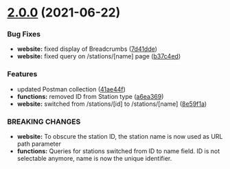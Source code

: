 # [2.0.0](https://github.com/vorchdorf-dot-media/weather/compare/v1.1.1...v2.0.0) (2021-06-22)


### Bug Fixes

* **website:** fixed display of Breadcrumbs ([7d41dde](https://github.com/vorchdorf-dot-media/weather/commit/7d41dde9b9301473f4f75ba6a50bb68f47636fbd))
* **website:** fixed query on /stations/[name] page ([b37c4ed](https://github.com/vorchdorf-dot-media/weather/commit/b37c4edf2a87918019fa5f958871abc67b343e59))


### Features

* updated Postman collection ([41ae44f](https://github.com/vorchdorf-dot-media/weather/commit/41ae44fcbfff90f353216f0bddfd7125c67c1733))
* **functions:** removed ID from Station type ([a6ea369](https://github.com/vorchdorf-dot-media/weather/commit/a6ea36933c2583fad9026f8531dab26dbec071d3))
* **website:** switched from /stations/[id] to /stations/[name] ([8e59f1a](https://github.com/vorchdorf-dot-media/weather/commit/8e59f1ae73466500b456faa67e1a040b0997c7dc))


### BREAKING CHANGES

* **website:** To obscure the station ID, the station name is now used as URL path parameter
* **functions:** Queries for stations switched from ID to name field. ID is not selectable anymore, name is now the unique identifier.
